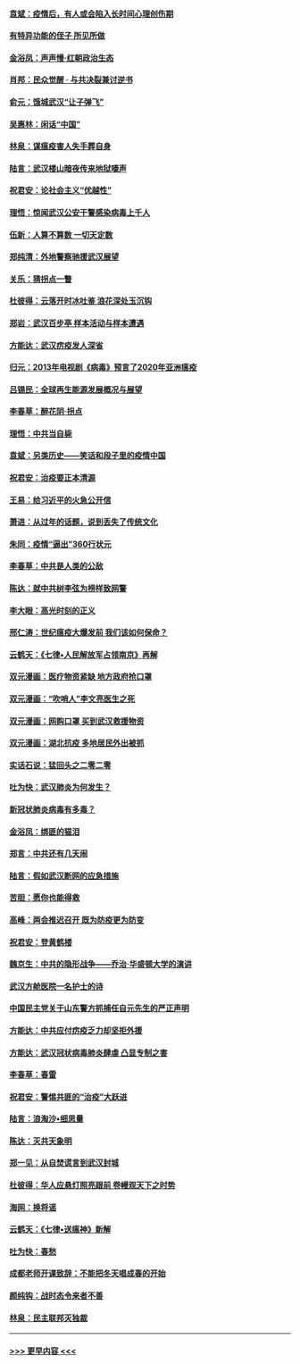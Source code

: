 #### [袁斌：疫情后，有人或会陷入长时间心理创伤期](../pages/nsc993/n11901514.md?t=02290402) 
#### [有特异功能的侄子 所见所做](../pages/nsc993/n11901154.md?t=02290402) 
#### [金浴凤：声声慢‧红朝政治生态](../pages/nsc993/n11899553.md?t=02290402) 
#### [肖邦：民众觉醒 · 与共决裂兼讨逆书](../pages/nsc993/n11898435.md?t=02290402) 
#### [俞元：饿城武汉“让子弹飞”](../pages/nsc993/n11898344.md?t=02290402) 
#### [吴惠林：闲话“中国”](../pages/nsc993/n11898182.md?t=02290402) 
#### [林泉：谋瘟疫害人失手葬自身](../pages/nsc993/n11897892.md?t=02290402) 
#### [陆言：武汉楼山暗夜传来地狱嚎声](../pages/nsc993/n11897033.md?t=02290402) 
#### [祝君安：论社会主义“优越性”](../pages/nsc993/n11897005.md?t=02290402) 
#### [理悟：惊闻武汉公安干警感染病毒上千人](../pages/nsc993/n11896947.md?t=02290402) 
#### [伍新：人算不算数 一切天定数](../pages/nsc993/n11893372.md?t=02290402) 
#### [郑纯清：外地警察驰援武汉展望](../pages/nsc993/n11893115.md?t=02290402) 
#### [关乐：猜拐点一瞥](../pages/nsc993/n11893020.md?t=02290402) 
#### [杜彼得：云落开时冰吐鉴 浪花深处玉沉钩](../pages/nsc993/n11892107.md?t=02290402) 
#### [郑岩：武汉百步亭 样本活动与样本遭遇](../pages/nsc993/n11892310.md?t=02290402) 
#### [方能达：武汉疠疫发人深省](../pages/nsc993/n11891376.md?t=02290402) 
#### [归元：2013年电视剧《病毒》预言了2020年亚洲瘟疫](../pages/nsc993/n11891126.md?t=02290402) 
#### [吕锡民：全球再生能源发展概况与展望](../pages/nsc993/n11890613.md?t=02290402) 
#### [李春草：醉花阴·拐点](../pages/nsc993/n11890567.md?t=02290402) 
#### [理悟：中共当自毙](../pages/nsc993/n11890559.md?t=02290402) 
#### [袁斌：另类历史——笑话和段子里的疫情中国](../pages/nsc993/n11889243.md?t=02290402) 
#### [祝君安：治疫要正本清源](../pages/nsc993/n11889085.md?t=02290402) 
#### [王易：给习近平的火急公开信](../pages/nsc993/n11888225.md?t=02290402) 
#### [萧进：从过年的话题，说到丢失了传统文化](../pages/nsc993/n11887732.md?t=02290402) 
#### [朱同：疫情“逼出”360行状元](../pages/nsc993/n11887678.md?t=02290402) 
#### [李春草：中共是人类的公敌](../pages/nsc993/n11887656.md?t=02290402) 
#### [陈达：就中共树李弦为榜样致网警](../pages/nsc993/n11887625.md?t=02290402) 
#### [李大眼：高光时刻的正义](../pages/nsc993/n11887585.md?t=02290402) 
#### [邢仁涛：世纪瘟疫大爆发前 我们该如何保命？](../pages/nsc993/n11887535.md?t=02290402) 
#### [云鹤天：《七律▪人民解放军占领南京》再解](../pages/nsc993/n11887524.md?t=02290402) 
#### [双元漫画：医疗物资紧缺 地方政府抢口罩](../pages/nsc993/n11884744.md?t=02290402) 
#### [双元漫画：“吹哨人”李文亮医生之死](../pages/nsc993/n11884705.md?t=02290402) 
#### [双元漫画：网购口罩 买到武汉救援物资](../pages/nsc993/n11884670.md?t=02290402) 
#### [双元漫画：湖北抗疫 多地居民外出被抓](../pages/nsc993/n11884643.md?t=02290402) 
#### [实话石说：猛回头之二零二零](../pages/nsc993/n11883968.md?t=02290402) 
#### [吐为快：武汉肺炎为何发生？](../pages/nsc993/n11882180.md?t=02290402) 
#### [新冠状肺炎病毒有多毒？](../pages/nsc993/n11881790.md?t=02290402) 
#### [金浴凤：绑匪的猫泪](../pages/nsc993/n11880664.md?t=02290402) 
#### [郑言：中共还有几天闹](../pages/nsc993/n11880645.md?t=02290402) 
#### [陆言：假如武汉断网的应急措施](../pages/nsc993/n11880619.md?t=02290402) 
#### [苦胆：愿你也能得救](../pages/nsc993/n11880601.md?t=02290402) 
#### [高峰：两会推迟召开  既为防疫更为防变](../pages/nsc993/n11879977.md?t=02290402) 
#### [祝君安：登黄鹤楼](../pages/nsc993/n11880583.md?t=02290402) 
#### [魏京生：中共的隐形战争——乔治‧华盛顿大学的演讲](../pages/nsc993/n11879765.md?t=02290402) 
#### [武汉方舱医院一名护士的诗](../pages/nsc993/n11878480.md?t=02290402) 
#### [中国民主党关于山东警方抓捕任自元先生的严正声明](../pages/nsc993/n11877506.md?t=02290402) 
#### [方能达：中共应付疠疫乏力却坚拒外援](../pages/nsc993/n11877497.md?t=02290402) 
#### [方能达：武汉冠状病毒肺炎肆虐 凸显专制之害](../pages/nsc993/n11877475.md?t=02290402) 
#### [李春草：春雷](../pages/nsc993/n11876287.md?t=02290402) 
#### [祝君安：警惕共匪的“治疫”大跃进](../pages/nsc993/n11876084.md?t=02290402) 
#### [陆言：浪淘沙•细思量](../pages/nsc993/n11876071.md?t=02290402) 
#### [陈达：灭共天象明](../pages/nsc993/n11876063.md?t=02290402) 
#### [郑一见：从自焚谎言到武汉封城](../pages/nsc993/n11875621.md?t=02290402) 
#### [杜彼得：华人应悬灯照亮跟前 卷幔观天下之时势](../pages/nsc993/n11874822.md?t=02290402) 
#### [海网：换将谣](../pages/nsc993/n11873712.md?t=02290402) 
#### [云鹤天：《七律▪送瘟神》新解](../pages/nsc993/n11873598.md?t=02290402) 
#### [吐为快：春愁](../pages/nsc993/n11872801.md?t=02290402) 
#### [成都老师开课致辞：不能把冬天唱成春的开始](../pages/nsc993/n11872653.md?t=02290402) 
#### [颜纯钩：战时态令来者不善](../pages/nsc993/n11872011.md?t=02290402) 
#### [林泉：民主联邦灭独裁](../pages/nsc993/n11870998.md?t=02290402) 

----
#### [ >>> 更早内容 <<< ](../indexes/nsc993-earlier.md)
